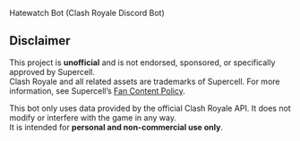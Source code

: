 Hatewatch Bot (Clash Royale Discord Bot)

## Disclaimer

This project is **unofficial** and is not endorsed, sponsored, or specifically approved by Supercell.  
Clash Royale and all related assets are trademarks of Supercell. For more information, see Supercell’s [Fan Content Policy](https://supercell.com/en/fan-content-policy/).

This bot only uses data provided by the official Clash Royale API. It does not modify or interfere with the game in any way.  
It is intended for **personal and non-commercial use only**.
